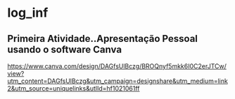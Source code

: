 # log_inf
## Primeira Atividade..Apresentação Pessoal usando o software Canva
https://www.canva.com/design/DAGfsUlBczg/BROQnyf5mkk6I0C2erJTCw/view?utm_content=DAGfsUlBczg&utm_campaign=designshare&utm_medium=link2&utm_source=uniquelinks&utlId=hf1021061ff
